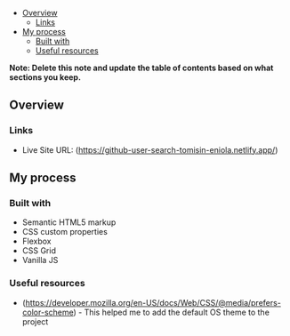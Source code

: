 - [Overview](#overview)
  - [Links](#links)
- [My process](#my-process)
  - [Built with](#built-with)
  - [Useful resources](#useful-resources)

**Note: Delete this note and update the table of contents based on what sections you keep.**

## Overview

### Links

- Live Site URL: (https://github-user-search-tomisin-eniola.netlify.app/)

## My process

### Built with

- Semantic HTML5 markup
- CSS custom properties
- Flexbox
- CSS Grid
- Vanilla JS

### Useful resources

- (https://developer.mozilla.org/en-US/docs/Web/CSS/@media/prefers-color-scheme) - This helped me to add the default OS theme to the project
